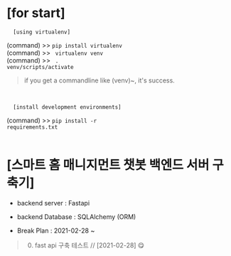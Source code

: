 # [for start]

      [using virtualenv]

(command) >> <code>pip install virtualenv</code><br>
(command) >> <code> virtualenv venv</code><br>
(command) >> <code> . venv/scripts/activate</code>

> if you get a commandline like (venv)~, it's success.

<br>

      [install development environments]

(command) >> <code>pip install -r requirements.txt</code><br><br>

# [스마트 홈 매니지먼트 챗봇 백엔드 서버 구축기]

- backend server : Fastapi
- backend Database : SQLAlchemy (ORM)

- Break Plan : 2021-02-28 ~

> 0.  fast api 구축 테스트 // [2021-02-28] 😋 <br>

<br>
